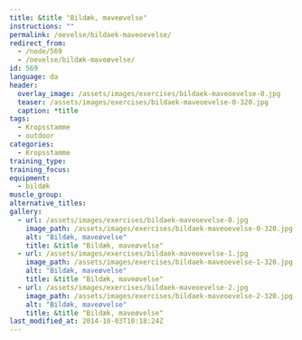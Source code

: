 ```yaml
---
title: &title "Bildæk, maveøvelse"
instructions: ""
permalink: /oevelse/bildaek-maveoevelse/
redirect_from:
  - /node/569
  - /oevelse/bildæk-maveøvelse/
id: 569
language: da
header:
  overlay_image: /assets/images/exercises/bildaek-maveoevelse-0.jpg
  teaser: /assets/images/exercises/bildaek-maveoevelse-0-320.jpg
  caption: *title
tags:
  - Kropsstamme
  - outdoor
categories:
  - Kropsstamme
training_type: 
training_focus: 
equipment:
  - bildæk
muscle_group:
alternative_titles:
gallery:
  - url: /assets/images/exercises/bildaek-maveoevelse-0.jpg
    image_path: /assets/images/exercises/bildaek-maveoevelse-0-320.jpg
    alt: "Bildæk, maveøvelse"
    title: &title "Bildæk, maveøvelse"
  - url: /assets/images/exercises/bildaek-maveoevelse-1.jpg
    image_path: /assets/images/exercises/bildaek-maveoevelse-1-320.jpg
    alt: "Bildæk, maveøvelse"
    title: &title "Bildæk, maveøvelse"
  - url: /assets/images/exercises/bildaek-maveoevelse-2.jpg
    image_path: /assets/images/exercises/bildaek-maveoevelse-2-320.jpg
    alt: "Bildæk, maveøvelse"
    title: &title "Bildæk, maveøvelse"
last_modified_at: 2014-10-03T10:18:24Z
---
```



